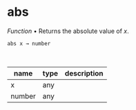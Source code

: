 # abs

_Function_ &bull; Returns the absolute value of _x_.

<pre><code>abs x &rarr; number</code></pre>
<br>

| name | type | description |
|------|------|-------------|
|x|any||
|number|any||



